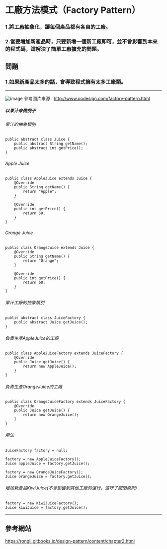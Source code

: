 # 工廠方法模式（Factory Pattern）

### 1.將工廠抽象化，讓每個產品都有各自的工廠。
### 2.當要增加新產品時，只要新增一個新工廠即可，並不會影響到本來的程式碼，這解決了簡單工廠擴充的問題。

## 問題
### 1.如果新產品太多的話，會導致程式擁有太多工廠類。
--------------------------------------
![image](https://github.com/kunmingLiu/MyPicture/blob/master/factory%20method.png)
參考圖片來源 : http://www.oodesign.com/factory-pattern.html

##### 以果汁來做例子
###### 果汁的抽象類別
    public abstract class Juice {
        public abstract String getName();
        public abstract int getPrice();
    }

###### Apple Juice
    public class AppleJuice extends Juice {
        @Override
        public String getName() {
            return "Apple";
        }

        @Override
        public int getPrice() {
            return 50;
        }
    }

###### Orange Juice
    public class OrangeJuice extends Juice {
        @Override
        public String getName() {
            return "Orange";
        }
    
        @Override
        public int getPrice() {
            return 60;
        }
    }

###### 果汁工廠的抽象類別
    public abstract class JuiceFactory {
        public abstract Juice getJuice();
    }

###### 負責生產AppleJuice的工廠
    public class AppleJuiceFactory extends JuiceFactory {
        @Override
        public Juice getJuice() {
            return new AppleJuice();
        }
    }

###### 負責生產OrangeJuice的工廠
    public class OrangeJuiceFactory extends JuiceFactory {
        @Override
        public Juice getJuice() {
            return new OrangeJuice();
        }
    }

###### 用法
    JuiceFactory factory = null;

    factory = new AppleJuiceFactory();
    Juice appleJuice = factory.getJuice();

    factory = new OrangeJuiceFactory();
    Juice orangeJuice = factory.getJuice();

###### 增加新產品KiwiJuice(不會影響到其他工廠的運行，遵守了開閉原則)
    factory = new KiwiJuiceFactory();
    Juice kiwiJuice = factory.getJuice();          

    
------------------------------------
##  參考網站

https://rongli.gitbooks.io/design-pattern/content/chapter2.html
